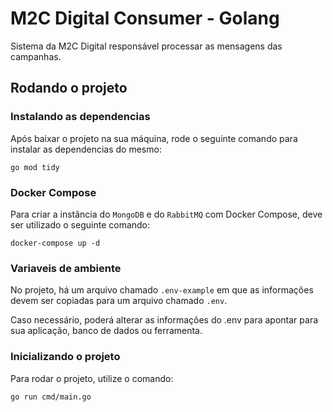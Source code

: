 # M2C Digital Consumer - Golang

Sistema da M2C Digital responsável processar as mensagens das campanhas.

## Rodando o projeto

### Instalando as dependencias

Após baixar o projeto na sua máquina, rode o seguinte comando para instalar as dependencias do mesmo:

```
go mod tidy
```

### Docker Compose

Para criar a instância do ```MongoDB``` e do ```RabbitMQ``` com Docker Compose, deve ser utilizado o seguinte comando:

```
docker-compose up -d
```

### Variaveis de ambiente

No projeto, há um arquivo chamado ```.env-example``` em que as informações devem ser copiadas para um arquivo chamado ```.env```.

Caso necessário, poderá alterar as informações do .env para apontar para sua aplicação, banco de dados ou ferramenta.

### Inicializando o projeto

Para rodar o projeto, utilize o comando:

```
go run cmd/main.go
```